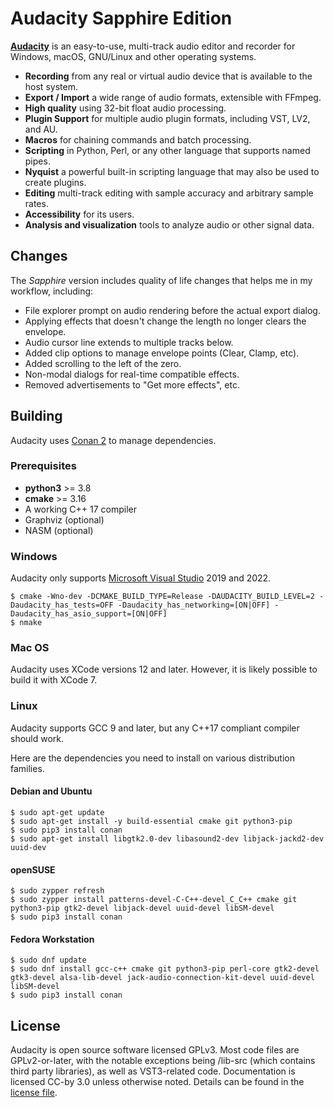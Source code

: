 # Audacity Sapphire Edition

[**Audacity**](https://www.audacityteam.org) is an easy-to-use, multi-track audio editor and recorder for Windows, macOS, GNU/Linux and other operating systems.

- **Recording** from any real or virtual audio device that is available to the host system.
- **Export / Import** a wide range of audio formats, extensible with FFmpeg.
- **High quality** using 32-bit float audio processing.
- **Plugin Support** for multiple audio plugin formats, including VST, LV2, and AU.
- **Macros** for chaining commands and batch processing.
- **Scripting** in Python, Perl, or any other language that supports named pipes.
- **Nyquist** a powerful built-in scripting language that may also be used to create plugins.
- **Editing** multi-track editing with sample accuracy and arbitrary sample rates.
- **Accessibility** for its users.
- **Analysis and visualization** tools to analyze audio or other signal data.

## Changes

The *Sapphire* version includes quality of life changes that helps me in my workflow, including:

- File explorer prompt on audio rendering before the actual export dialog.
- Applying effects that doesn't change the length no longer clears the envelope.
- Audio cursor line extends to multiple tracks below.
- Added clip options to manage envelope points (Clear, Clamp, etc).
- Added scrolling to the left of the zero.
- Non-modal dialogs for real-time compatible effects.
- Removed advertisements to "Get more effects", etc.

## Building

Audacity uses [Conan 2](https://conan.io/) to manage dependencies.

### Prerequisites

* **python3** >= 3.8
* **cmake** >= 3.16
* A working C++ 17 compiler
* Graphviz (optional)
* NASM (optional)

### Windows

Audacity only supports [Microsoft Visual Studio](https://visualstudio.microsoft.com/vs/community/) 2019 and 2022.

```
$ cmake -Wno-dev -DCMAKE_BUILD_TYPE=Release -DAUDACITY_BUILD_LEVEL=2 -Daudacity_has_tests=OFF -Daudacity_has_networking=[ON|OFF] -Daudacity_has_asio_support=[ON|OFF]
$ nmake
```

### Mac OS

Audacity uses XCode versions 12 and later. However, it is likely possible to build it with XCode 7.

### Linux

Audacity supports GCC 9 and later, but any C++17 compliant compiler should work.

Here are the dependencies you need to install on various distribution families.

#### Debian and Ubuntu

```
$ sudo apt-get update
$ sudo apt-get install -y build-essential cmake git python3-pip
$ sudo pip3 install conan
$ sudo apt-get install libgtk2.0-dev libasound2-dev libjack-jackd2-dev uuid-dev
```

#### openSUSE

```
$ sudo zypper refresh
$ sudo zypper install patterns-devel-C-C++-devel_C_C++ cmake git python3-pip gtk2-devel libjack-devel uuid-devel libSM-devel
$ sudo pip3 install conan
```

#### Fedora Workstation

```
$ sudo dnf update
$ sudo dnf install gcc-c++ cmake git python3-pip perl-core gtk2-devel gtk3-devel alsa-lib-devel jack-audio-connection-kit-devel uuid-devel libSM-devel
$ sudo pip3 install conan
```

## License

Audacity is open source software licensed GPLv3. Most code files are GPLv2-or-later, with the notable exceptions being /lib-src (which contains third party libraries), as well as VST3-related code. Documentation is licensed CC-by 3.0 unless otherwise noted. Details can be found in the [license file](LICENSE.txt).
